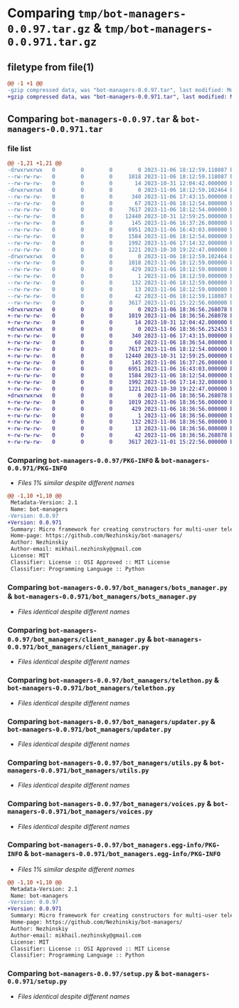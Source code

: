 # Comparing `tmp/bot-managers-0.0.97.tar.gz` & `tmp/bot-managers-0.0.971.tar.gz`

## filetype from file(1)

```diff
@@ -1 +1 @@
-gzip compressed data, was "bot-managers-0.0.97.tar", last modified: Mon Nov  6 18:12:59 2023, max compression
+gzip compressed data, was "bot-managers-0.0.971.tar", last modified: Mon Nov  6 18:36:56 2023, max compression
```

## Comparing `bot-managers-0.0.97.tar` & `bot-managers-0.0.971.tar`

### file list

```diff
@@ -1,21 +1,21 @@
-drwxrwxrwx   0        0        0        0 2023-11-06 18:12:59.118087 bot-managers-0.0.97/
--rw-rw-rw-   0        0        0     1018 2023-11-06 18:12:59.118087 bot-managers-0.0.97/PKG-INFO
--rw-rw-rw-   0        0        0       14 2023-10-31 12:04:42.000000 bot-managers-0.0.97/README.md
-drwxrwxrwx   0        0        0        0 2023-11-06 18:12:59.102464 bot-managers-0.0.97/bot_managers/
--rw-rw-rw-   0        0        0      340 2023-11-06 17:43:15.000000 bot-managers-0.0.97/bot_managers/__init__.py
--rw-rw-rw-   0        0        0       67 2023-11-06 18:12:54.000000 bot-managers-0.0.97/bot_managers/__version__.py
--rw-rw-rw-   0        0        0     7617 2023-11-06 18:12:54.000000 bot-managers-0.0.97/bot_managers/bots_manager.py
--rw-rw-rw-   0        0        0    12440 2023-10-31 12:59:25.000000 bot-managers-0.0.97/bot_managers/client_manager.py
--rw-rw-rw-   0        0        0      145 2023-11-06 16:37:26.000000 bot-managers-0.0.97/bot_managers/settings.py
--rw-rw-rw-   0        0        0     6951 2023-11-06 16:43:03.000000 bot-managers-0.0.97/bot_managers/telethon.py
--rw-rw-rw-   0        0        0     1584 2023-11-06 18:12:54.000000 bot-managers-0.0.97/bot_managers/updater.py
--rw-rw-rw-   0        0        0     1992 2023-11-06 17:14:32.000000 bot-managers-0.0.97/bot_managers/utils.py
--rw-rw-rw-   0        0        0     1221 2023-10-30 19:22:47.000000 bot-managers-0.0.97/bot_managers/voices.py
-drwxrwxrwx   0        0        0        0 2023-11-06 18:12:59.102464 bot-managers-0.0.97/bot_managers.egg-info/
--rw-rw-rw-   0        0        0     1018 2023-11-06 18:12:59.000000 bot-managers-0.0.97/bot_managers.egg-info/PKG-INFO
--rw-rw-rw-   0        0        0      429 2023-11-06 18:12:59.000000 bot-managers-0.0.97/bot_managers.egg-info/SOURCES.txt
--rw-rw-rw-   0        0        0        1 2023-11-06 18:12:59.000000 bot-managers-0.0.97/bot_managers.egg-info/dependency_links.txt
--rw-rw-rw-   0        0        0      132 2023-11-06 18:12:59.000000 bot-managers-0.0.97/bot_managers.egg-info/requires.txt
--rw-rw-rw-   0        0        0       13 2023-11-06 18:12:59.000000 bot-managers-0.0.97/bot_managers.egg-info/top_level.txt
--rw-rw-rw-   0        0        0       42 2023-11-06 18:12:59.118087 bot-managers-0.0.97/setup.cfg
--rw-rw-rw-   0        0        0     3617 2023-11-01 15:22:56.000000 bot-managers-0.0.97/setup.py
+drwxrwxrwx   0        0        0        0 2023-11-06 18:36:56.268078 bot-managers-0.0.971/
+-rw-rw-rw-   0        0        0     1019 2023-11-06 18:36:56.268078 bot-managers-0.0.971/PKG-INFO
+-rw-rw-rw-   0        0        0       14 2023-10-31 12:04:42.000000 bot-managers-0.0.971/README.md
+drwxrwxrwx   0        0        0        0 2023-11-06 18:36:56.252453 bot-managers-0.0.971/bot_managers/
+-rw-rw-rw-   0        0        0      340 2023-11-06 17:43:15.000000 bot-managers-0.0.971/bot_managers/__init__.py
+-rw-rw-rw-   0        0        0       68 2023-11-06 18:36:54.000000 bot-managers-0.0.971/bot_managers/__version__.py
+-rw-rw-rw-   0        0        0     7617 2023-11-06 18:12:54.000000 bot-managers-0.0.971/bot_managers/bots_manager.py
+-rw-rw-rw-   0        0        0    12440 2023-10-31 12:59:25.000000 bot-managers-0.0.971/bot_managers/client_manager.py
+-rw-rw-rw-   0        0        0      145 2023-11-06 16:37:26.000000 bot-managers-0.0.971/bot_managers/settings.py
+-rw-rw-rw-   0        0        0     6951 2023-11-06 16:43:03.000000 bot-managers-0.0.971/bot_managers/telethon.py
+-rw-rw-rw-   0        0        0     1584 2023-11-06 18:12:54.000000 bot-managers-0.0.971/bot_managers/updater.py
+-rw-rw-rw-   0        0        0     1992 2023-11-06 17:14:32.000000 bot-managers-0.0.971/bot_managers/utils.py
+-rw-rw-rw-   0        0        0     1221 2023-10-30 19:22:47.000000 bot-managers-0.0.971/bot_managers/voices.py
+drwxrwxrwx   0        0        0        0 2023-11-06 18:36:56.268078 bot-managers-0.0.971/bot_managers.egg-info/
+-rw-rw-rw-   0        0        0     1019 2023-11-06 18:36:56.000000 bot-managers-0.0.971/bot_managers.egg-info/PKG-INFO
+-rw-rw-rw-   0        0        0      429 2023-11-06 18:36:56.000000 bot-managers-0.0.971/bot_managers.egg-info/SOURCES.txt
+-rw-rw-rw-   0        0        0        1 2023-11-06 18:36:56.000000 bot-managers-0.0.971/bot_managers.egg-info/dependency_links.txt
+-rw-rw-rw-   0        0        0      132 2023-11-06 18:36:56.000000 bot-managers-0.0.971/bot_managers.egg-info/requires.txt
+-rw-rw-rw-   0        0        0       13 2023-11-06 18:36:56.000000 bot-managers-0.0.971/bot_managers.egg-info/top_level.txt
+-rw-rw-rw-   0        0        0       42 2023-11-06 18:36:56.268078 bot-managers-0.0.971/setup.cfg
+-rw-rw-rw-   0        0        0     3617 2023-11-01 15:22:56.000000 bot-managers-0.0.971/setup.py
```

### Comparing `bot-managers-0.0.97/PKG-INFO` & `bot-managers-0.0.971/PKG-INFO`

 * *Files 1% similar despite different names*

```diff
@@ -1,10 +1,10 @@
 Metadata-Version: 2.1
 Name: bot-managers
-Version: 0.0.97
+Version: 0.0.971
 Summary: Micro framework for creating constructors for multi-user telegram bots
 Home-page: https://github.com/Nezhinskiy/bot-managers/
 Author: Nezhinskiy
 Author-email: mikhail.nezhinsky@gmail.com
 License: MIT
 Classifier: License :: OSI Approved :: MIT License
 Classifier: Programming Language :: Python
```

### Comparing `bot-managers-0.0.97/bot_managers/bots_manager.py` & `bot-managers-0.0.971/bot_managers/bots_manager.py`

 * *Files identical despite different names*

### Comparing `bot-managers-0.0.97/bot_managers/client_manager.py` & `bot-managers-0.0.971/bot_managers/client_manager.py`

 * *Files identical despite different names*

### Comparing `bot-managers-0.0.97/bot_managers/telethon.py` & `bot-managers-0.0.971/bot_managers/telethon.py`

 * *Files identical despite different names*

### Comparing `bot-managers-0.0.97/bot_managers/updater.py` & `bot-managers-0.0.971/bot_managers/updater.py`

 * *Files identical despite different names*

### Comparing `bot-managers-0.0.97/bot_managers/utils.py` & `bot-managers-0.0.971/bot_managers/utils.py`

 * *Files identical despite different names*

### Comparing `bot-managers-0.0.97/bot_managers/voices.py` & `bot-managers-0.0.971/bot_managers/voices.py`

 * *Files identical despite different names*

### Comparing `bot-managers-0.0.97/bot_managers.egg-info/PKG-INFO` & `bot-managers-0.0.971/bot_managers.egg-info/PKG-INFO`

 * *Files 1% similar despite different names*

```diff
@@ -1,10 +1,10 @@
 Metadata-Version: 2.1
 Name: bot-managers
-Version: 0.0.97
+Version: 0.0.971
 Summary: Micro framework for creating constructors for multi-user telegram bots
 Home-page: https://github.com/Nezhinskiy/bot-managers/
 Author: Nezhinskiy
 Author-email: mikhail.nezhinsky@gmail.com
 License: MIT
 Classifier: License :: OSI Approved :: MIT License
 Classifier: Programming Language :: Python
```

### Comparing `bot-managers-0.0.97/setup.py` & `bot-managers-0.0.971/setup.py`

 * *Files identical despite different names*

